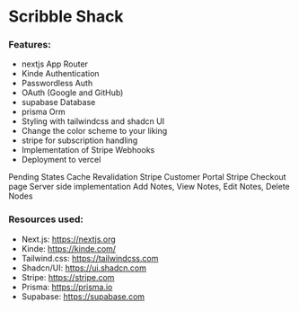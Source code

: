 # Scribble Shack

### Features:

- nextjs App Router
- Kinde Authentication
- Passwordless Auth
- OAuth (Google and GitHub)
- supabase Database
- prisma Orm
- Styling with tailwindcss and shadcn UI
- Change the color scheme to your liking
- stripe for subscription handling
- Implementation of Stripe Webhooks
- Deployment to vercel

Pending States
Cache Revalidation
Stripe Customer Portal
Stripe Checkout page
Server side implementation
Add Notes, View Notes, Edit Notes, Delete Nodes

### Resources used:

- Next.js: https://nextjs.org
- Kinde: https://kinde.com/
- Tailwind.css: https://tailwindcss.com
- Shadcn/UI: https://ui.shadcn.com
- Stripe: https://stripe.com
- Prisma: https://prisma.io
- Supabase: https://supabase.com
